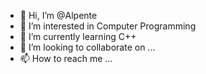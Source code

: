 - 👋 Hi, I’m @Alpente
- 👀 I’m interested in Computer Programming
- 🌱 I’m currently learning C++
- 💞️ I’m looking to collaborate on ...
- 📫 How to reach me ...

<!---
Alpente/Alpente is a ✨ special ✨ repository because its `README.md` (this file) appears on your GitHub profile.
You can click the Preview link to take a look at your changes.
--->
